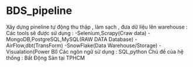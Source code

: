 # BDS_pipeline

Xây dựng pineline tự động thu thập , làm sạch , đưa dữ liệu lên warehouse :
Các tools sẽ được sử dụng :
-Selenium,Scrapy(Craw data)
-MongoDB,PostgreSQL,MySQL(RAW DATA Database)
-AirFlow,dbt(TransForm)
-SnowFlake(Data Warehouse/Storage)
-Visualation(Power BI)
Các ngôn ngữ sử dụng : SQL,python
Chủ đề của hệ thống : Bất Động Sản tại TPHCM

